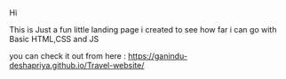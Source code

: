 Hi 

This is Just a fun little landing page i created to see how far i can go with Basic HTML,CSS and JS

you can check it out from here : https://ganindu-deshapriya.github.io/Travel-website/
